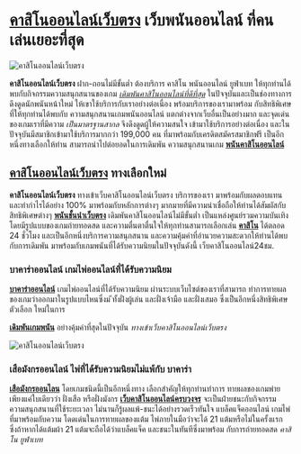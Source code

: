 # [**คาสิโนออนไลน์เว็บตรง**](http://www.google.iq/url?sa=t&url=https://aaaknights.com/) เว็บพนันออนไลน์ ที่คนเล่นเยอะที่สุด

![คาสิโนออนไลน์เว็บตรง](https://pnckdevapp.com/static/images/%E0%B8%AA%E0%B8%A1%E0%B8%B1%E0%B8%84%E0%B8%A3UFABET.webp)

**คาสิโนออนไลน์เว็บตรง** ฝาก-ถอนไม่มีขั้นต่ำ ต้องบริการ คาสิโน พนันออนไลน์
ยูฟ่าเบท ให้ทุกท่านได้พบกับกิจกรรมความสนุกสนานของเกม [*เดิมพันคาสิโนออนไลน์ที่ดีที่สุด*](https://www.google.com.kh/url?sa=t&url=https://aaaknights.com/)
ในปัจจุบันและเป็นช่องทางการดึงดูดนักพนันหน้าใหม่ ให้เขาใช้บริการกับเราอย่างต่อเนื่อง
พร้อมบริการของเรามาพร้อม กับสิทธิพิเศษที่ให้ทุกท่านได้พบกับ ความสนุกสนานเกมพนันออนไลน์ แตกต่างจากเว็บอื่นเป็นอย่างมาก
และจุดเด่นของเกมเราที่มีความ _เป็นมาตรฐานสากล_ จึงดึงดูดผู้ให้ความสนใจ เข้ามาใช้บริการอย่างต่อเนื่อง
และในปัจจุบันมีสมาชิกเข้ามาใช้บริการมากกว่า 199,000 คน ที่มาพร้อมกับเครดิตสมัครสมาชิกฟรี
เป็นอีกหนึ่งทางเลือกให้ท่าน สามารถนำไปต่อยอดในการเดิมพัน ความสนุกสนานเกม [**พนันคาสิโนออนไลน์**](http://www.google.co.kr/url?sa=t&url=https://aaaknights.com/)

## [**คาสิโนออนไลน์เว็บตรง**](http://maps.google.is/url?sa=t&url=https://aaaknights.com/ "คาสิโนออนไลน์เว็บตรง") ทางเลือกใหม่

**คาสิโนออนไลน์เว็บตรง** ทางเข้าเว็บคาสิโนออนไลน์เว็บตรง บริการของเรา มาพร้อมกับผลตอบแทน และทำกำไรได้อย่าง 100%
มาพร้อมกับหลักการต่างๆ มากมายที่มีความน่าเชื่อถือให้ท่านได้สัมผัสกับสิทธิพิเศษต่างๆ
[**พนันชั้นนำเว็บตรง**](https://maps.google.je/url?sa=t&url=https://aaaknights.com/ "พนันชั้นนำเว็บตรง") เดิมพันคาสิโนออนไลน์ไม่มีขั้นต่ำ
เป็นแหล่งศูนย์รวมความบันเทิง โดยมีรูปแบบของเกมถ่ายทอดสด และความตื่นตาตื่นใจให้ทุกท่านสามารถเลือกเล่น
[**คาสิโน**](https://www.google.it/url?sa=t&url=https://aaaknights.com/ "คาสิโน") ได้ตลอด 24 ชั่วโมง และเป็นอีกหนึ่งบริการความสนุกสนาน
และความคุ้มค่าที่อำนวยความสะดวกให้ท่านได้พบกับการเดิมพัน มาพร้อมกับเกมพนันที่ได้รับความนิยมในปัจจุบันดังนี้
เว็บคาสิโนออนไลน์24ชม.

### บาคาร่าออนไลน์ เกมไพ่ออนไลน์ที่ได้รับความนิยม
[**บาคาร่าออนไลน์**](https://www.google.co.ke/url?sa=t&url=https://aaaknights.com/) เกมไพ่ออนไลน์ที่ได้รับความนิยม
ผ่านระบบเว็บไซต์ของเราที่สามารถ
ทำการทายผลของเกมว่าออกมาในรูปแบบไหนซึ่งม ีทั้งฝั่งผู้เล่น
และฝั่งเจ้ามือ และฝั่งเสมอ
ซึ่งเป็นอีกหนึ่งสิทธิพิเศษตัวเลือก ใหม่ในการ


[**เดิมพันเกมพนัน**](https://images.google.jo/url?sa=t&url=https://aaaknights.com/ "เดิมพันเกมพนันออนไลน")
อย่างคุ้มค่าที่สุดในปัจจุบัน *ทางเข้าเว็บคาสิโนออนไลน์เว็บตรง*

![คาสิโนออนไลน์เว็บตรง](https://pnckdevapp.com/static/images/%E0%B9%81%E0%B8%97%E0%B8%87%E0%B8%9A%E0%B8%AD%E0%B8%A5%E0%B8%81%E0%B8%B1%E0%B8%9A%E0%B9%80%E0%B8%A7%E0%B9%87%E0%B8%9AUFABET.webp)

### เสือมังกรออนไลน์ ไพ่ที่ได้รับความนิยมไม่แพ้กับ บาคาร่า


[**เสือมังกรออนไลน**](https://www.google.la/url?sa=t&url=https://aaaknights.com/ "เสือมังกรออนไลน")
โดยเกมชนิดนี้เป็นอีกหนึ่งทาง เลือกสำคัญให้ทุกท่านทำการ ทายผลของเกมพ่าย เพียงแค่ใบเดียวว่า
ฝั่งเสือ หรือฝั่งมังกร
[**เว็บคาสิโนออนไลน์ครบวงจร**](https://www.google.kz/url?sa=t&url=https://aaaknights.com/ "เว็บคาสิโนออนไลน์ครบวงจร")
จะเป็นฝ่ายชนะกับกิจกรรม ความสนุกสนานที่ใช้ระยะเวลา ไม่นานก็รู้ผลแพ้-ชนะได้อย่างรวดเร็วทันใจ แบล็คแจ็คออนไลน์
เกมไพ่ที่มาพร้อมกับความ โดดเด่นในการทายผลของแต้ม ไพ่ภายในมือว่าจะได้ 21 แต้มหรือไม่ในครั้งแรก ซึ่งถ้าหากได้แต้มผ้า 21
แต้มจะถือได้ว่าแบล็คแจ็ค และชนะในทันทีซึ่งมาพร้อม กับการถ่ายทอดสด *คาสิโน* *ยูฟ่าเบท*
